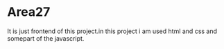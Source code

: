# Area27
 It is just frontend of this project.in this project i am used html and css and somepart of the javascript.
